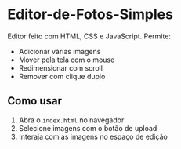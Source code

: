 # Editor-de-Fotos-Simples

Editor feito com HTML, CSS e JavaScript. Permite:
- Adicionar várias imagens
- Mover pela tela com o mouse
- Redimensionar com scroll
- Remover com clique duplo

## Como usar

1. Abra o `index.html` no navegador
2. Selecione imagens com o botão de upload
3. Interaja com as imagens no espaço de edição
